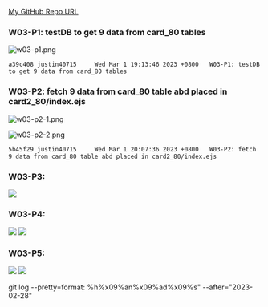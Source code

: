 [My GitHub Repo URL](https://github.com/1112-wp2/1111-wp2_demo_80)

### W03-P1: testDB to get 9 data from card_80 tables

![w03-p1.png](https://wjviuyuwtkixlajqlpbk.supabase.co/storage/v1/object/public/demo-80/md_img/w03-p1.png)

```
a39c408 justin40715     Wed Mar 1 19:13:46 2023 +0800   W03-P1: testDB to get 9 data from card_80 tables
```

### W03-P2: fetch 9 data from card_80 table abd placed in card2_80/index.ejs

![w03-p2-1.png](https://wjviuyuwtkixlajqlpbk.supabase.co/storage/v1/object/public/demo-80/md_img/w03-p2-1.png)

![w03-p2-2.png](https://wjviuyuwtkixlajqlpbk.supabase.co/storage/v1/object/public/demo-80/md_img/w03-p2-2.png)

```
5b45f29 justin40715     Wed Mar 1 20:07:36 2023 +0800   W03-P2: fetch 9 data from card_80 table abd placed in card2_80/index.ejs
```

### W03-P3:

![](w03-p3.png)

### W03-P4:

![](w03-p4-1.png)
![](w03-p4-2.png)

### W03-P5:

![](w03-p5-1.png)
![](w03-p5-2.png)

git log --pretty=format: %h%x09%an%x09%ad%x09%s" --after="2023-02-28"
